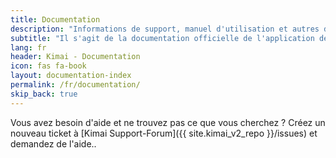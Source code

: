 ```yaml
---
title: Documentation
description: "Informations de support, manuel d'utilisation et autres documents pour le système d'enregistrement des temps Kimai"
subtitle: "Il s'agit de la documentation officielle de l'application de suivi du temps Kimai"
lang: fr
header: Kimai - Documentation
icon: fas fa-book
layout: documentation-index
permalink: /fr/documentation/
skip_back: true
---
```


Vous avez besoin d'aide et ne trouvez pas ce que vous cherchez ?
Créez un nouveau ticket à [Kimai Support-Forum]({{ site.kimai_v2_repo }}/issues) et demandez de l'aide..
